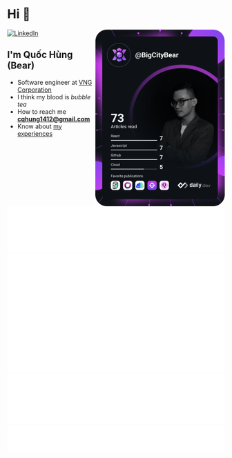 # Hi 👋

<div align="left">
  <a href="https://www.linkedin.com/in/cqhung1412/">
    <img
      src="https://img.shields.io/static/v1?logo=linkedin&style=flat-square&color=0072b1&label=LinkedIn&message=%E2%98%86"
      alt="LinkedIn"
    />
  </a>
  <a href="https://app.daily.dev/BigCityBear">
    <img 
        src="https://raw.githubusercontent.com/cqhung1412/cqhung1412/devcard/devcard.svg" 
        alt="Chiêm Quốc Hùng's Dev Card"
        align="right"
        class="devcard"
        width=300
    />
  </a>
</div>

## I'm Quốc Hùng (Bear)
- Software engineer at [VNG Corporation](https://www.facebook.com/VNGCorporation.Page/)
- I think my blood is *bubble tea*
- How to reach me **cqhung1412@gmail.com**
- Know about [my experiences](https://www.canva.com/design/DAEsoni-0io/h6fDx7VjmQKzWjh2hYY6EQ/view?utm_content=DAEsoni-0io&utm_campaign=designshare&utm_medium=link&utm_source=publishsharelink)

![Metrics Top Tracks](https://raw.githubusercontent.com/cqhung1412/cqhung1412/metrics/metrics.top-tracks.svg)
![Metrics Random Tracks](https://raw.githubusercontent.com/cqhung1412/cqhung1412/metrics/metrics.random-tracks.svg)
![Metrics Starred Topics](https://raw.githubusercontent.com/cqhung1412/cqhung1412/metrics/metrics.starred-topics.svg)
![Metrics Fortune](https://raw.githubusercontent.com/cqhung1412/cqhung1412/metrics/metrics.fortune.svg)
